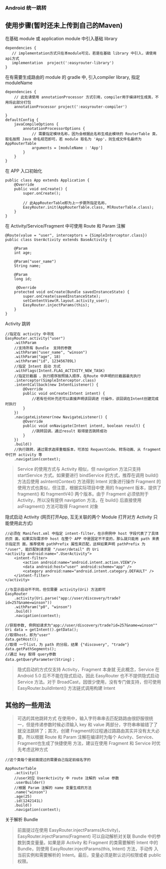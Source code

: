 ### Android 统一跳转

## 使用步骤(暂时还未上传到自己的Maven)

在基础 module 或 application module 中引入基础 library 
```
dependencies {
   // implementation方式只在本module可见，若是在基础 library 中引入，请使用api方式
   implementation  project(':easyrouter-library') 
}
```

在有需要生成路由的 module 的 gradle 中, 引入compiler library, 指定 moduleName
```
dependencies {
    // 此处请使用 annotationProcessor 方式引用，compiler用于编译时生成类，不用将此部分打包 
    annotationProcessor project(':easyrouter-compiler')
  
}
defaultConfig {
    javaCompileOptions {
        annotationProcessorOptions {
            // 需要指定模块名称，因为会根据此名称生成此模块的 RouterTable 类，取名按照 Java 命名规范即可，若 module 取名为 'App'，则生成文件名最终为 AppRouterTable
            arguments = [moduleName : 'App']
        }
    }
}
```
在 APP 入口初始化
```
public class App extends Application {
    @Override
    public void onCreate() {
        super.onCreate();
        
        // 此AppRouterTable即为上一步骤所指定名称，
        EasyRouter.init(AppRouterTable.class, MlRouterTable.class);
    }
}

```
在 Activity/Service/Fragment 中可使用 Route 和 Param 注解
```
@Route(value = "user", interceptors = {SimpleInterceptor.class})
public class UserActivity extends BaseActivity {

    @Param
    int age;

    @Param("user_name")
    String name;

    @Param
    long id;
    
     @Override
    protected void onCreate(Bundle savedInstanceState) {
        super.onCreate(savedInstanceState);
        setContentView(R.layout.activity_user);
        EasyRouter.injectParams(this);
    }
}
```
Activity 跳转
```
//指定在 activity 中寻找
EasyRouter.activity("user")
    .withParam  
    //支持所有 Bundle  支持的参数
    .withParam("user_name", "winson")
    .withParam("age", 18)
    .withParam("id", 123456789L)
    //指定 Intent 启动 方式
    .withFlags(Intent.FLAG_ACTIVITY_NEW_TASK)
    //指定拦截器 ，执行顺序按照插入顺序，在Route 中声明的拦截器最先执行
    .interceptor(SimpleInterceptor.class)
    .intentCallback(new IntentListener() {
        @Override
        public void onCreate(Intent intent) {
            //若有任何补充还可以直接声明该回调进 行操作，该回调在Intent创建完成时执行
        }
    })
    .navigateListener(new NavigateListener() {          
        @Override
        public void onNavigate(Intent intent, boolean result) {
            //跳转回调，通过result 取得是否跳转成功
        }
    })
    .build()
    //执行跳转，通过需求选择重载版本，可添加 RequestCode、转场动画、从 fragment 中打开 activity 等
    .navigation(context);
```
> Service 的使用方式与 Activity 相似，但 navigation  方法只支持 startService 方式。如果要进行 bindService 的方式，推荐在调用 build() 方法后使用 asIntent(Context) 方法得到 Intent 对象进行操作
> Fragment 的使用方式也类似，但注意，根据实际项目中使 用的 fragment 版本，提供了 fragment() 和 fragmentV4() 两个版本。由于 Fragment 必须依附于Activity，所以没有提供 navigation 方法，在 build() 后直接使用 asFragment() 方法可取得 Fragment 对象

隐式启动 Activity (网页打开App, 互无关联的两个 Module 打开对方 Activity 只能使用此方式)

```
//必须在 Manifest.xml 中指定 intent-filter，在示例例中 host 字段代表了了具体的页 面，如果实际需求中 host 在整个 APP 中是固定不不变的，那么就只能用 path 来表示指定页 面，推荐使用 pathPrefix 属性来匹配，这样如果声明 pathPrefix 为 "/user", 能匹配到请求是 "/user/detail" 的 Uri
<activity android:name=".UserActivity">
    <intent-filter>
        <action android:name="android.intent.action.VIEW"/>
        <data android:host="user" android:scheme="app" />
        <category android:name="android.intent.category.DEFAULT" />
    </intent-filter>
</activity>

//与显示启动不不同，但仅需要 activity(Uri) 方法即可
EasyRouter
    .activity(Uri.parse("app://user/discovery/trade? id=257&name=winson"))
    .withParam("p0", "winson")
    .build()
    .navigation(context);

//获取参数, 例例如请求为"app://user/discovery/trade?id=257&name=winson"" 
Uri data = getIntent().getData();
//取得host，即为"user"
data.getHost();
//取得 一个list，为 path 的分段，结果 {"discovery", "trade"}
data.getPathSegments();
//通过 key 取得 query参数
data.getQueryParameter(String)；
```
> 隐式启动的方式仅支持 Activity，Fragment 本身就 无此概念，Service 在 Android 5.0 后不不能在隐式启动，因此 EasyRouter 也不不提供隐式启动 Service 方法。对于 BroadCast，因很少使用，没有专门做支持，但可使用 EasyRouter.buildIntent() 方法链式调用构建 Intent

## 其他的一些用法

> 可选的其他跳转方式
在使用中，输入字符串串去匹配路路由很舒服很统 一，但是传递参数时候必须输入 key 和 value 两部分，字符串串输错了了就没法跳转了；其次，创建 Fragment的过程通过路路由其实并没有太大必要。所以根据 Route 和 Param 注解在编译时为每个
Acivity、Service、Fragment也生成了快捷使用 方法，建议在使用 Fragment
 和 Service 时优先考虑这种方式
 
``` 
//这个类每个是前面提过的需要自己指定前缀名字的

AppRouterTable
    .activity()
    //user对应 UserActivity 中 route 注解的 value 参数
    .userBuilder()
    //根据 Param 注解的 name 变量生成的方法
    .name("winson")
    .age(25)
    .id(1242141L)
    .build()
    .navigation(context);
```

关于解析 Bundle

> 前面提过在使用 EasyRouter.injectParams(Activity)， EasyRouter.injectParams(Fragment) 可以自动解析对关联 Bundle 中的参数到类变量量。如果是非 Activity 和 Fragment 的类需要解析 Intent 中的 Bundle，则使用 EasyRouter.injectParams(this, Intent) 方法，手动传 入当前实例和需要解析的 Intent。最后，变量必须是默认访问权限或者 public 权限。
